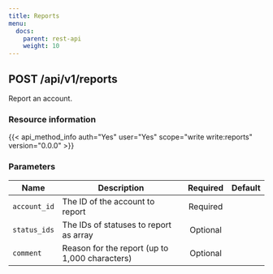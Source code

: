 ```yaml
---
title: Reports
menu:
  docs:
    parent: rest-api
    weight: 10
---
```


## POST /api/v1/reports

Report an account.

### Resource information

{{< api_method_info auth="Yes" user="Yes" scope="write write:reports" version="0.0.0" >}}

### Parameters

|Name|Description|Required|Default|
|----|-----------|:------:|:-----:|
| `account_id` | The ID of the account to report | Required ||
| `status_ids` | The IDs of statuses to report as array | Optional ||
| `comment` | Reason for the report (up to 1,000 characters) | Optional ||
